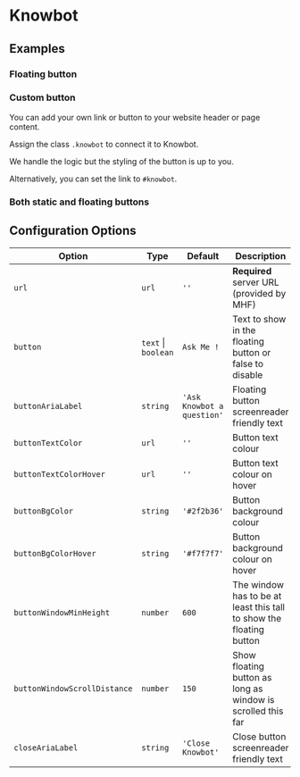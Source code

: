 # Knowbot

## Examples

### Floating button

### Custom button

You can add your own link or button to your website header or page content.

Assign the class `.knowbot` to connect it to Knowbot.

We handle the logic but the styling of the button is up to you.

Alternatively, you can set the link to `#knowbot`.

### Both static and floating buttons

## Configuration Options

| Option | Type | Default | Description |
| --- | --- | --- | --- |
| `url` | `url` | `''` | **Required** server URL (provided by MHF) |
| `button` | `text` \| `boolean` | `Ask Me !` | Text to show in the floating button or false to disable |
| `buttonAriaLabel` | `string` | `'Ask Knowbot a question'` | Floating button screenreader friendly text |
| `buttonTextColor` | `url` | `''` | Button text colour |
| `buttonTextColorHover` | `url` | `''` | Button text colour on hover |
| `buttonBgColor` | `string` | `'#2f2b36'` | Button background colour |
| `buttonBgColorHover` | `string` | `'#f7f7f7'` | Button background colour on hover |
| `buttonWindowMinHeight` | `number` | `600` | The window has to be at least this tall to show the floating button |
| `buttonWindowScrollDistance` | `number` | `150` | Show floating button as long as window is scrolled this far |
| `closeAriaLabel` | `string` | `'Close Knowbot'` | Close button screenreader friendly text |
